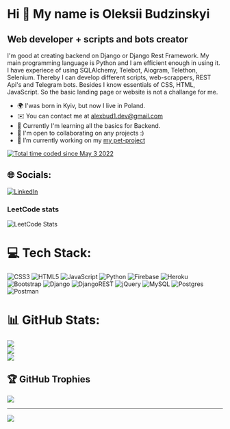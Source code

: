 Hi 👋 My name is Oleksii Budzinskyi
===================================

Web developer + scripts and bots creator
----------------------------------------

I'm good at creating backend on Django or Django Rest Framework. My main programming language is Python and I am efficient enough in using it. I have experiece of using SQLAlchemy, Telebot, Aiogram, Telethon, Selenium. Thereby I can develop different scripts, web-scrappers, REST Api's and Telegram bots. Besides I know essentials of CSS, HTML, JavaScript. So the basic landing page or website is not a challange for me.

* 🌍  I'was born in Kyiv, but now I live in Poland.
* ✉️  You can contact me at [alexbud1.dev@gmail.com](mailto:alexbud1.dev@gmail.com)
* 🧠  Currently I'm learning all the basics for Backend.
* 🤝  I'm open to collaborating on any projects :)
* 🔭 I’m currently working on my [my pet-project](https://github.com/alexbud1/Medical-system-Rest-Api)

<a href="https://wakatime.com/@af5248c3-19d7-457e-ae56-164e424b329e"><img src="https://wakatime.com/badge/user/af5248c3-19d7-457e-ae56-164e424b329e.svg" alt="Total time coded since May 3 2022" /></a>


## 🌐 Socials:
[![LinkedIn](https://img.shields.io/badge/LinkedIn-%230077B5.svg?logo=linkedin&logoColor=white)](https://www.linkedin.com/in/oleksii-budzinskyi-5395a6246/)

### LeetCode stats
![LeetCode Stats](https://leetcode.card.workers.dev/alexbud1?theme=nord&font=baloo&extension=null)

# 💻 Tech Stack:
![CSS3](https://img.shields.io/badge/css3-%231572B6.svg?style=for-the-badge&logo=css3&logoColor=white) ![HTML5](https://img.shields.io/badge/html5-%23E34F26.svg?style=for-the-badge&logo=html5&logoColor=white) ![JavaScript](https://img.shields.io/badge/javascript-%23323330.svg?style=for-the-badge&logo=javascript&logoColor=%23F7DF1E) ![Python](https://img.shields.io/badge/python-3670A0?style=for-the-badge&logo=python&logoColor=ffdd54) ![Firebase](https://img.shields.io/badge/firebase-%23039BE5.svg?style=for-the-badge&logo=firebase) ![Heroku](https://img.shields.io/badge/heroku-%23430098.svg?style=for-the-badge&logo=heroku&logoColor=white) ![Bootstrap](https://img.shields.io/badge/bootstrap-%23563D7C.svg?style=for-the-badge&logo=bootstrap&logoColor=white) ![Django](https://img.shields.io/badge/django-%23092E20.svg?style=for-the-badge&logo=django&logoColor=white) ![DjangoREST](https://img.shields.io/badge/DJANGO-REST-ff1709?style=for-the-badge&logo=django&logoColor=white&color=ff1709&labelColor=gray) ![jQuery](https://img.shields.io/badge/jquery-%230769AD.svg?style=for-the-badge&logo=jquery&logoColor=white) ![MySQL](https://img.shields.io/badge/mysql-%2300f.svg?style=for-the-badge&logo=mysql&logoColor=white) ![Postgres](https://img.shields.io/badge/postgres-%23316192.svg?style=for-the-badge&logo=postgresql&logoColor=white) ![Postman](https://img.shields.io/badge/Postman-FF6C37?style=for-the-badge&logo=postman&logoColor=white)
# 📊 GitHub Stats:
![](https://github-readme-stats.vercel.app/api?username=alexbud1&theme=dark&hide_border=true&include_all_commits=true&count_private=true)<br/>
![](https://github-readme-streak-stats.herokuapp.com/?user=alexbud1&theme=dark&hide_border=true)<br/>
![](https://github-readme-stats.vercel.app/api/top-langs/?username=alexbud1&theme=dark&hide_border=true&include_all_commits=true&count_private=true&layout=compact)

## 🏆 GitHub Trophies
![](https://github-profile-trophy.vercel.app/?username=alexbud1&theme=darkhub&no-frame=true&no-bg=false&margin-w=4)

---
[![](https://visitcount.itsvg.in/api?id=alexbud1&icon=0&color=10)](https://visitcount.itsvg.in)

  
